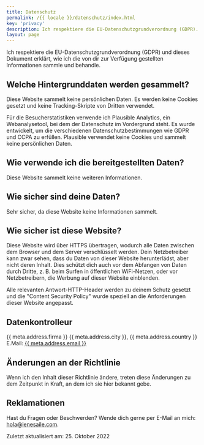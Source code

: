 ```yaml
---
title: Datenschutz
permalink: /{{ locale }}/datenschutz/index.html
key: 'privacy'
description: Ich respektiere die EU-Datenschutzgrundverordnung (GDPR). Dieses Dokument erklärt, wie ich alle Informationen sammle und behandle.
layout: page
---
```


Ich respektiere die EU-Datenschutzgrundverordnung (GDPR) und dieses Dokument erklärt, wie ich die von dir zur Verfügung gestellten Informationen sammle und behandle.

## Welche Hintergrunddaten werden gesammelt?

Diese Website sammelt keine persönlichen Daten. Es werden keine Cookies gesetzt und keine Tracking-Skripte von Dritten verwendet.

Für die Besucherstatistiken verwende ich Plausible Analytics, ein Webanalysetool, bei dem der Datenschutz im Vordergrund steht. Es wurde entwickelt, um die verschiedenen Datenschutzbestimmungen wie GDPR und CCPA zu erfüllen. Plausible verwendet keine Cookies und sammelt keine persönlichen Daten.

## Wie verwende ich die bereitgestellten Daten?

Diese Website sammelt keine weiteren Informationen.

## Wie sicher sind deine Daten?

Sehr sicher, da diese Website keine Informationen sammelt.

## Wie sicher ist diese Website?

Diese Website wird über HTTPS übertragen, wodurch alle Daten zwischen dem Browser und dem Server verschlüsselt werden. Dein Netzbetreiber kann zwar sehen, dass du Daten von dieser Website herunterlädst, aber nicht deren Inhalt. Dies schützt dich auch vor dem Abfangen von Daten durch Dritte, z. B. beim Surfen in öffentlichen WiFi-Netzen, oder vor Netzbetreibern, die Werbung auf dieser Website einblenden.

Alle relevanten Antwort-HTTP-Header werden zu deinem Schutz gesetzt und die "Content Security Policy" wurde speziell an die Anforderungen dieser Website angepasst.

## Datenkontrolleur

{{ meta.address.firma }}
{{ meta.address.city }}, {{ meta.address.country }}
E.Mail: <a href="mailto:{{ meta.address.email }}">{{ meta.address.email }}</a>

## Änderungen an der Richtlinie

Wenn ich den Inhalt dieser Richtlinie ändere, treten diese Änderungen zu dem Zeitpunkt in Kraft, an dem ich sie hier bekannt gebe.

## Reklamationen

Hast du Fragen oder Beschwerden? Wende dich gerne per E-Mail an mich: [hola@lenesaile.com](mailto:hello@hola@lenesaile.com).

Zuletzt aktualisiert am: 25. Oktober 2022
